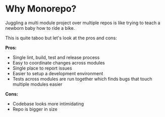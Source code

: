 # Why Monorepo?

Juggling a multi module project over multiple repos is like trying to teach a newborn baby how to ride a bike.

This is quite taboo but let's look at the pros and cons:

**Pros:**

- Single lint, build, test and release process
- Easy to coordinate changes across modules
- Single place to report issues
- Easier to setup a development environment
- Tests across modules are run together which finds bugs that touch multiple modules easier

**Cons:**

- Codebase looks more intimidating
- Repo is bigger in size
